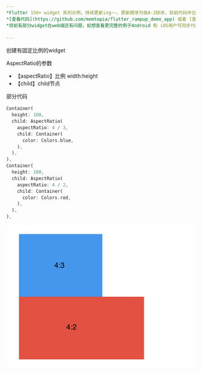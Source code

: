 ```yaml
---
*Flutter 150+ widget 系列示例，持续更新ing~~，更新顺序为按A-Z排序，目前代码中已包含150+个示例。*<br>
*[查看代码](https://github.com/memtopia/flutter_rampup_demo_app) 或者 [查看web完整示例](https://memtopia.github.io)*<br>
*目前有部分widget在web端还有问题，如想查看更完整的例子Android 和 iOS用户可同步代码后编译安装到手机上查看*

---
```


创建有固定比例的widget

AspectRatio的参数
* 【aspectRatio】比例  width:height
* 【child】child节点


部分代码

```dart
Container(
  height: 100,
  child: AspectRatio(
    aspectRatio: 4 / 3,
    child: Container(
      color: Colors.blue,
    ),
  ),
),
Container(
  height: 100,
  child: AspectRatio(
    aspectRatio: 4 / 2,
    child: Container(
      color: Colors.red,
    ),
  ),
),
```
![AspectRatio](https://github.com/memtopia/flutter_rampup/raw/master/images/AspectRatio.png)


